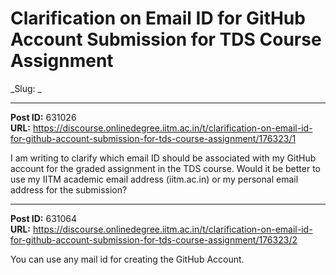 # Clarification on Email ID for GitHub Account Submission for TDS Course Assignment
_Slug: _

---
**Post ID:** 631026  
**URL:** https://discourse.onlinedegree.iitm.ac.in/t/clarification-on-email-id-for-github-account-submission-for-tds-course-assignment/176323/1  

I am writing to clarify which email ID should be associated with my GitHub account for the graded assignment in the TDS course. Would it be better to use my IITM academic email address (iitm.ac.in) or my personal email address for the submission?

---
**Post ID:** 631064  
**URL:** https://discourse.onlinedegree.iitm.ac.in/t/clarification-on-email-id-for-github-account-submission-for-tds-course-assignment/176323/2  

You can use any mail id for creating the GitHub Account.

